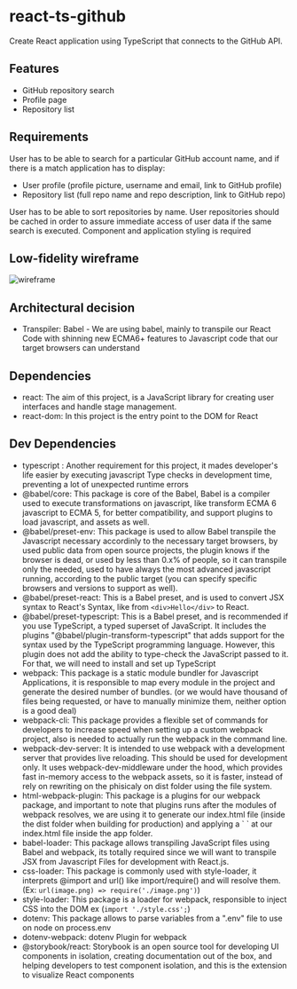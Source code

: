 # react-ts-github

Create React application using TypeScript that connects to the GitHub API.

## Features

- GitHub repository search
- Profile page
- Repository list

## Requirements

User has to be able to search for a particular GitHub account name, and if there is
a match application has to display:

- User profile (profile picture, username and email, link to GitHub profile)
- Repository list (full repo name and repo description, link to GitHub repo)

User has to be able to sort repositories by name.
User repositories should be cached in order to assure immediate access of user
data if the same search is executed.
Component and application styling is required

## Low-fidelity wireframe

![wireframe](https://i.imgur.com/DgvA3OF.png)

## Architectural decision

- Transpiler: Babel - We are using babel, mainly to transpile our React Code with shinning new ECMA6+ features to Javascript code that our target browsers can understand

## Dependencies

- react: The aim of this project, is a JavaScript library for creating user interfaces and handle stage management.
- react-dom: In this project is the entry point to the DOM for React

## Dev Dependencies

- typescript : Another requirement for this project, it mades developer's life easier by executing javascript Type checks in development time, preventing a lot of unexpected runtime errors
- @babel/core: This package is core of the Babel, Babel is a compiler used to execute transformations on javascript, like transform ECMA 6 javascript to ECMA 5, for better compatibility, and support plugins to load javascript, and assets as well.
- @babel/preset-env: This package is used to allow Babel transpile the Javascript necessary accordinly to the necessary target browsers, by used public data from open source projects, the plugin knows if the browser is dead, or used by less than 0.x% of people, so it can transpile only the needed, used to have always the most advanced javascript running, according to the public target (you can specify specific browsers and versions to support as well).
- @babel/preset-react: This is a Babel preset, and is used to convert JSX syntax to React's Syntax, like from `<div>Hello</div>` to React.
- @babel/preset-typescript: This is a Babel preset, and is recommended if you use TypeScript, a typed superset of JavaScript. It includes the plugins "@babel/plugin-transform-typescript" that adds support for the syntax used by the TypeScript programming language. However, this plugin does not add the ability to type-check the JavaScript passed to it. For that, we will need to install and set up TypeScript
- webpack: This package is a static module bundler for Javascript Applications, it is responsible to map every module in the project and generate the desired number of bundles. (or we would have thousand of files being requested, or have to manually minimize them, neither option is a good deal)
- webpack-cli: This package provides a flexible set of commands for developers to increase speed when setting up a custom webpack project, also is needed to actually run the webpack in the command line.
- webpack-dev-server: It is intended to use webpack with a development server that provides live reloading. This should be used for development only. It uses webpack-dev-middleware under the hood, which provides fast in-memory access to the webpack assets, so it is faster, instead of rely on rewriting on the phisicaly on dist folder using the file system.
- html-webpack-plugin: This package is a plugins for our webpack package, and important to note that plugins runs after the modules of webpack resolves, we are using it to generate our index.html file (inside the dist folder when building for production) and applying a `
  <script src="[bundle_name].js"></script>` at our index.html file inside the app folder.
- babel-loader: This package allows transpiling JavaScript files using Babel and webpack, its totally required since we will want to transpile JSX from Javascript Files for development with React.js.
- css-loader: This package is commonly used with style-loader, it interprets @import and url() like import/require() and will resolve them. (Ex: `url(image.png) => require('./image.png')`)
- style-loader: This package is a loader for webpack, responsible to inject CSS into the DOM ex (`import './style.css';`)
- dotenv: This package allows to parse variables from a ".env" file to use on node on process.env
- dotenv-webpack: dotenv Plugin for webpack
- @storybook/react: Storybook is an open source tool for developing UI components in isolation, creating documentation out of the box, and helping developers to test component isolation, and this is the extension to visualize React components
